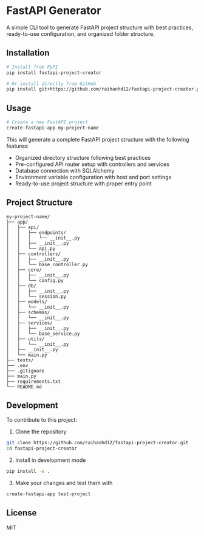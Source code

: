 # FastAPI Generator

A simple CLI tool to generate FastAPI project structure with best practices, ready-to-use configuration, and organized folder structure.

## Installation

```bash
# Install from PyPI
pip install fastapi-project-creator

# Or install directly from GitHub
pip install git+https://github.com/raihanhd12/fastapi-project-creator.git
```

## Usage

```bash
# Create a new FastAPI project
create-fastapi-app my-project-name
```

This will generate a complete FastAPI project structure with the following features:

- Organized directory structure following best practices
- Pre-configured API router setup with controllers and services
- Database connection with SQLAlchemy
- Environment variable configuration with host and port settings
- Ready-to-use project structure with proper entry point

## Project Structure

```
my-project-name/
├── app/
│   ├── api/
│   │   ├── endpoints/
│   │   │   └── __init__.py
│   │   ├── __init__.py
│   │   └── api.py
│   ├── controllers/
│   │   ├── __init__.py
│   │   └── base_controller.py
│   ├── core/
│   │   ├── __init__.py
│   │   └── config.py
│   ├── db/
│   │   ├── __init__.py
│   │   └── session.py
│   ├── models/
│   │   └── __init__.py
│   ├── schemas/
│   │   └── __init__.py
│   ├── services/
│   │   ├── __init__.py
│   │   └── base_service.py
│   ├── utils/
│   │   └── __init__.py
│   ├── __init__.py
│   └── main.py
├── tests/
├── .env
├── .gitignore
├── main.py
├── requirements.txt
└── README.md
```

## Development

To contribute to this project:

1. Clone the repository

```bash
git clone https://github.com/raihanhd12/fastapi-project-creator.git
cd fastapi-project-creator
```

2. Install in development mode

```bash
pip install -e .
```

3. Make your changes and test them with

```bash
create-fastapi-app test-project
```

## License

MIT